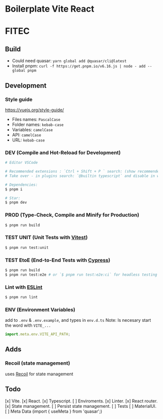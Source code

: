 # Boilerplate Vite React

# FITEC

## Build

- Could need quasar: `yarn global add @quasar/cli@latest`
- Install pnpm: `curl -f https://get.pnpm.io/v6.16.js | node - add --global pnpm`

## Development

### Style guide

https://vuejs.org/style-guide/

- Files names: `PascalCase`
- Folder names: `kebab-case`
- Variables: `camelCase`
- API: `camelCase`
- URL: `kebab-case`

### DEV (Compile and Hot-Reload for Development)

```sh
# Editor VSCode

# Recommended extensions : `Ctrl + Shift + P ` search: (show recommended extensions) install all
# Take over - in plugins search: `@builtin typescript` and disable in workspace: https://github.com/johnsoncodehk/volar/discussions/471

# Dependencies:
$ pnpm i

# Star:
$ pnpm dev

```

### PROD (Type-Check, Compile and Minify for Production)

```sh
$ pnpm run build
```

### TEST UNIT (Unit Tests with [Vitest](https://vitest.dev/))

```sh
$ pnpm run test:unit
```

### TEST EtoE (End-to-End Tests with [Cypress](https://www.cypress.io/))

```sh
$ pnpm run build
$ pnpm run test:e2e # or `$ pnpm run test:e2e:ci` for headless testing
```

### Lint with [ESLint](https://eslint.org/)

```sh
$ pnpm run lint
```

### ENV (Environment Variables)

add to `.env` & `.env.example`, and types in `env.d.ts`
Note: Is necesary start the word with `VITE_...`

```js
import.meta.env.VITE_API_PATH;
```

## Adds

### Recoil (state management)
uses [Recoil](https://recoiljs.org/docs/introduction/getting-started) for state management



## Todo
[x] Vite.
[x] React.
[x] Typescript.
[ ] Enviroments.
[x] Linter.
[x] React router.
[x] State management.
[ ] Persist state management.
[ ] Tests
[ ] MaterialUI.
[ ] Meta Data (import { useMeta } from 'quasar';)

 



